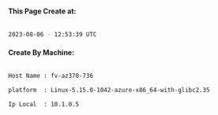
   
#### This Page Create at:

```bash

2023-08-06 - 12:53:39 UTC

```

#### Create By Machine:

```bash

Host Name : fv-az370-736

platform  : Linux-5.15.0-1042-azure-x86_64-with-glibc2.35

Ip Local  : 10.1.0.5

```

